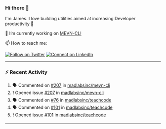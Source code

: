 ### Hi there 👋

I'm James. I love building utilities aimed at increasing Developer productivity :raised_hands: 

🔭 I’m currently working on [MEVN-CLI](https://github.com/madlabsinc/mevn-cli)

📫 How to reach me:

[![Follow on Twitter](https://img.shields.io/badge/--twitter?label=Twitter&logo=Twitter&style=social)](https://twitter.com/james_madhacks) [![Connect on LinkedIn](https://img.shields.io/badge/--linkedin?label=LinkedIn&logo=LinkedIn&style=social)](https://www.linkedin.com/in/jamesgeorge007)

---

### :zap: Recent Activity

<!--START_SECTION:activity-->
1. 🗣 Commented on [#207](https://github.com/madlabsinc/mevn-cli/issues/207) in [madlabsinc/mevn-cli](https://github.com/madlabsinc/mevn-cli)
2. ❗️ Opened issue [#207](https://github.com/madlabsinc/mevn-cli/issues/207) in [madlabsinc/mevn-cli](https://github.com/madlabsinc/mevn-cli)
3. 🗣 Commented on [#76](https://github.com/madlabsinc/teachcode/issues/76) in [madlabsinc/teachcode](https://github.com/madlabsinc/teachcode)
4. 🗣 Commented on [#101](https://github.com/madlabsinc/teachcode/issues/101) in [madlabsinc/teachcode](https://github.com/madlabsinc/teachcode)
5. ❗️ Opened issue [#101](https://github.com/madlabsinc/teachcode/issues/101) in [madlabsinc/teachcode](https://github.com/madlabsinc/teachcode)
<!--END_SECTION:activity-->

---

<!--
**jamesgeorge007/jamesgeorge007** is a ✨ _special_ ✨ repository because its `README.md` (this file) appears on your GitHub profile.

Here are some ideas to get you started:

- 🌱 I’m currently learning ...
- 👯 I’m looking to collaborate on ...
- 🤔 I’m looking for help with ...
- 💬 Ask me about ...
- 😄 Pronouns: ...
- ⚡ Fun fact: ...
-->
